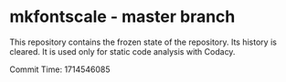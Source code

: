 # mkfontscale - master branch

This repository contains the frozen state of the repository.
Its history is cleared. It is used only for static code
analysis with Codacy.

Commit Time: 1714546085